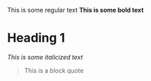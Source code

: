This is some regular text
**This is some bold text**
# Heading 1
*This is some italicized text*
> This is a block quote